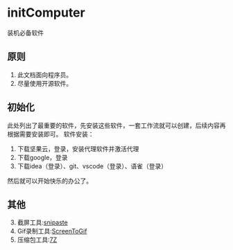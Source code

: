 # initComputer
装机必备软件

## 原则
1. 此文档面向程序员。
2. 尽量使用开源软件。

## 初始化
此处列出了最重要的软件，先安装这些软件，一套工作流就可以创建，后续内容再根据需要安装即可。
软件安装：
1. 下载坚果云，登录，安装代理软件并激活代理
2. 下载google，登录
3. 下载idea（登录）、git、vscode（登录）、语雀（登录）

然后就可以开始快乐的办公了。

## 其他
3. 截屏工具:[snipaste](https://zh.snipaste.com/)
4. Gif录制工具:[ScreenToGif](https://www.screentogif.com/)
5. 压缩包工具:[7Z](https://www.7-zip.org/download.html)
